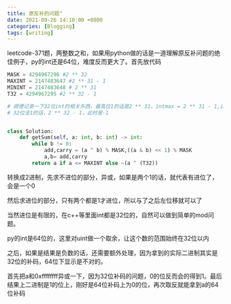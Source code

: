 ```yaml
---
title: 原反补的问题"
date: 2021-09-26 14:10:00 +0800
categories: [Blogging]
tags: [writing]
---
```


leetcode-371题，两整数之和，如果用python做的话是一道理解原反补问题的绝佳例子，py的int还是64位，难度反而更大了。首先放代码

```python
MASK = 4294967296 #2 ** 32
MAXINT = 2147483647 #2 ** 31 - 1
MININT = 2147483648 # 2 ** 31
T32 = 4294967295 #2 ** 32 - 1

# 顺便记录一下32位int的相关东西，最高位1的话是2 ** 31，intmax = 2 ** 31 - 1,intmin = 2 ** 31
# 32位全1的话，2 ** 32 - 1，此时是-1


class Solution:
    def getSum(self, a: int, b: int) -> int:
        while b != 0:
            add,carry = (a ^ b) % MASK,((a & b) << 1) % MASK
            a,b= add,carry
        return a if a <= MAXINT else ~(a ^ (T32))
```

转换成2进制，先求不进位的部分，异或，如果是两个1的话，就代表有进位了，会是一个0

然后求进位的部分，只有两个都是1才进位，所以与了之后左位移就可以了

当然进位是有限的，在c++等里面int都是32位的，自然可以做到简单的mod问题。

py的int是64位的，这里对uint做一个取余，让这个数的范围始终在32位以内

之后，如果是结果是负数的话，还需要额外处理，因为拿到的实际二进制其实是32位的补码，64位下显示是不对的。

首先把a和0xffffffff异或一下，因为32位补码的问题，0的位反而会的得到1。最后结果上二进制是1的位上，刚好是64位补码上为0的位，再次取反就能拿到a的64位补码